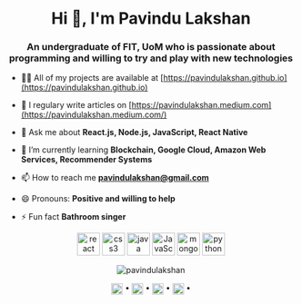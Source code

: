 <h1 align="center">Hi 👋, I'm Pavindu Lakshan</h1>
<h3 align="center">An undergraduate of FIT, UoM who is passionate about programming and willing to try and play with new technologies</h3>

- 👨‍💻 All of my projects are available at [https://pavindulakshan.github.io](https://pavindulakshan.github.io)

- 📝 I regulary write articles on [https://pavindulakshan.medium.com](https://pavindulakshan.medium.com/)

- 💬 Ask me about **React.js, Node.js, JavaScript, React Native**

- 🌱 I’m currently learning **Blockchain, Google Cloud, Amazon Web Services, Recommender Systems**

- 📫 How to reach me **pavindulakshan@gmail.com**

- 😄 Pronouns: **Positive and willing to help**

- ⚡ Fun fact **Bathroom singer**

<p align="center">
<img src="http://web.archive.org/web/20171208235127/http://konpa.github.io:80/devicon/devicon.git/icons/react/react-original-wordmark.svg" alt="react" width="40" height="40" /> 
<img src="http://web.archive.org/web/20190910182103/http://konpa.github.io:80/devicon/devicon.git/icons/css3/css3-original-wordmark.svg" alt="css3" width="40" height="40"/> 
<img src="https://cdn.iconscout.com/icon/free/png-256/java-43-569305.png" alt="java" width="40" height="40"/> 
<img src="https://iconape.com/wp-content/files/ez/353342/svg/javascript-seeklogo.com.svg" alt="JavaScript" width="40" height="40"/> 
<img src="https://cdn.iconscout.com/icon/free/png-512/mongodb-2-1175137.png" alt="mongodb" width="40" height="40"/> 
<img src="https://upload.wikimedia.org/wikipedia/commons/thumb/c/c3/Python-logo-notext.svg/1024px-Python-logo-notext.svg.png" alt="python" width="40" height="40"/></p><p align="center"> 
<img src="https://github-readme-stats.vercel.app/api?username=pavindulakshan&show_icons=true&theme=tokyonight&count_private=true&hide=stars&include_all_commits=true" alt="pavindulakshan" /> </p>

<p align="center">
<a href="https://pavindulakshan.medium.com"  target="blank"><img align="center" src="https://cdn.jsdelivr.net/npm/simple-icons@3.0.1/icons/medium.svg" alt="pavindu" height="20" width="20" /></a>
  &#8226;
<a href="https://dev.to/pavindu97"  target="blank"><img align="center" src="https://cdn.jsdelivr.net/npm/simple-icons@3.0.1/icons/dev-dot-to.svg" alt="pavindu97" height="20" width="20" /></a>
  &#8226;
<a href="https://linkedin.com/in/pavindu-lakshan" target="blank"><img align="center" src="https://cdn.jsdelivr.net/npm/simple-icons@3.0.1/icons/linkedin.svg" alt="pavindu-lakshan" height="20" width="20" /></a>
  &#8226;
<a href="https://stackoverflow.com/pavindu" target="blank"><img align="center" src="https://cdn.jsdelivr.net/npm/simple-icons@3.0.1/icons/stackoverflow.svg" alt="pavindu" height="20" width="20" /></a>
  &#8226;
</p>
